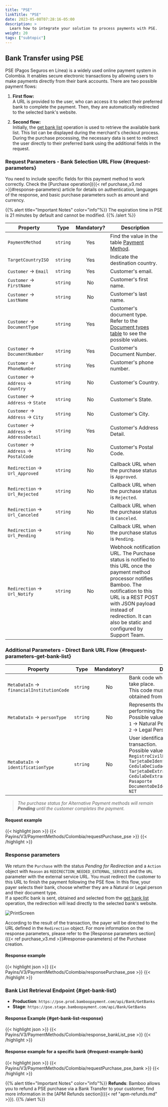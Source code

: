 ```yaml
---
title: "PSE"
linkTitle: "PSE"
date: 2023-05-08T07:28:16-05:00
description: >
  Learn how to integrate your solution to process payments with PSE.
weight: 20
tags: ["subtopic"]
---
```


## Bank Transfer using PSE
PSE (Pagos Seguros en Línea) is a widely used online payment system in Colombia. It enables secure electronic transactions by allowing users to make payments directly from their bank accounts.
There are two possible payment flows:

1. **First flow:**  
   A URL is provided to the user, who can access it to select their preferred bank to complete the payment. Then, they are automatically redirected to the selected bank's website.

2. **Second flow:**  
   Initially, the [get bank list](/en/docs/payment-methods/colombia/co-apm-pse.html#request-parameters-get-bank-list) operation is used to retrieve the available bank list. This list can be displayed during the merchant's checkout process. During the purchase processing, the necessary data is sent to redirect the user directly to their preferred bank using the additional fields in the request.


### Request Parameters - Bank Selection URL Flow {#request-parameters}
You need to include specific fields for this payment method to work correctly. Check the [Purchase operation]({{< ref purchase_v3.md >}}#response-parameters) article for details on authentication, languages of the response, and basic purchase parameters such as amount and currency.

{{% alert title="Important Notes" color="info"%}}
The expiration time in PSE is 21 minutes by default and cannot be modified.
{{% /alert %}}

| Property | Type | Mandatory? | Description |
|---|:-:|:-:|---|
| `PaymentMethod` | `string` | Yes | Find the value in the table [Payment Method](/en/docs/payment-methods/colombia.html#payment-methods). |
| `TargetCountryISO` | `string` | Yes | Indicate the destination country. |
| `Customer` → `Email` | `string` | Yes | Customer's email. |
| `Customer` → `FirstName` | `string` | No | Customer's first name. |
| `Customer` → `LastName` | `string` | No | Customer's last name. |
| `Customer` → `DocumentType` | `string` | Yes | Customer's document type.<br>Refer to the [Document types table](/en/docs/payment-methods/colombia.html#document-types) to see the possible values. |
| `Customer` → `DocumentNumber` | `string` | Yes | Customer's Document Number. |
| `Customer` → `PhoneNumber` | `string` | Yes | Customer's phone number. |
| `Customer` → `Address` → `Country` | `string` | No | Customer's Country. |
| `Customer` → `Address` → `State` | `string` | No | Customer's State. |
| `Customer` → `Address` → `City` | `string` | No | Customer's City. |
| `Customer` → `Address` → `AddressDetail` | `string` | Yes | Customer's Address Detail. |
| `Customer` → `Address` → `PostalCode` | `string` | No | Customer's Postal Code. |
| `Redirection` → `Url_Approved` | `string` | No | Callback URL when the purchase status is `Approved`. |
| `Redirection` → `Url_Rejected` | `string` | No | Callback URL when the purchase status is `Rejected`. |
| `Redirection` → `Url_Canceled` | `string` | No | Callback URL when the purchase status is `Canceled`. |
| `Redirection` → `Url_Pending` | `string` | No | Callback URL when the purchase status is `Pending`. |
| `Redirection` → `Url_Notify` | `string` | No | Webhook notification URL. The Purchase status is notified to this URL once the payment method processor notifies Bamboo. The notification to this URL is a REST POST with JSON payload instead of redirection. It can also be static and configured by Support Team. |

### Additional Parameters - Direct Bank URL Flow {#request-parameters-get-bank-list}

| Property | Type | Mandatory? | Description |
|---|:-:|:-:|---|
| `MetaDataIn` → `financialInstitutionCode` | `string` | No | Bank code where the transaction will take place.<br> This code must be previously obtained from the [bank list endpoint](/en/docs/payment-methods/colombia/co-apm-pse.html#get-bank-list). |
| `MetaDataIn` → `personType` | `string` | No | Represents the type of person performing the transaction. <br>Possible values: <br>`1` → Natural Person (individuals).<br> `2` → Legal Person (companies). |
| `MetaDataIn` → `identificationType` | `string` | No | User identification type for the transaction. <br>Possible values: <br>`RegistroCivilDeNacimiento`<br>`TarjetaDeIdentidad`<br>`CedulaDeCiudadania`<br>`TarjetaDeExtranjeria`<br>`CedulaDeExtranjeria`<br>`Pasaporte`<br>`DocumentoDeIdentificacionExtranjero`<br>`NIT` |

> _The purchase status for Alternative Payment methods will remain **Pending** until the customer completes the payment._

#### Request example
{{< highlight json >}}
{{< Payins/V3/PaymentMethods/Colombia/requestPurchase_pse >}}
{{< /highlight >}}

### Response parameters
We return the `Purchase` with the status _Pending for Redirection_ and a `Action` object with `Reason` as `REDIRECTION_NEEDED_EXTERNAL_SERVICE` and the `URL` parameter with the external service URL. You must redirect the customer to this URL to finish the payment following the PSE flow. In this flow, your payer selects their bank, choose whether they are a Natural or Legal person and their document type.
<br> If a specific bank is sent, obtained and selected from the [get bank list](/es/docs/payment-methods/colombia/co-apm-pse.html#request-parameters-get-bank-list) operation, the redirection will lead directly to the selected bank's website.

![PrintScreen](/assets/PSE.png)

According to the result of the transaction, the payer will be directed to the URL defined in the `Redirection` object. For more information on the response parameters, please refer to the [Response parameters section]({{< ref purchase_v3.md >}}#response-parameters) of the Purchase creation.

#### Response example 
{{< highlight json >}}
{{< Payins/V3/PaymentMethods/Colombia/responsePurchase_pse >}}
{{< /highlight >}}

### Bank List Retrieval Endpoint {#get-bank-list}

* **Production**: `https://pse.prod.bamboopayment.com/api/Bank/GetBanks`
* **Stage**: `https://pse.stage.bamboopayment.com/api/Bank/GetBanks`

#### Response Example {#get-bank-list-response}
{{< highlight json >}}
{{< Payins/V3/PaymentMethods/Colombia/response_bankList_pse >}}
{{< /highlight >}}

#### Response example for a specific bank {#request-example-bank}
{{< highlight json >}}
{{< Payins/V3/PaymentMethods/Colombia/requestPurchase_pse_bank >}}
{{< /highlight >}}


{{% alert title="Important Notes" color="info"%}}
**Refunds**: Bamboo allows you to refund a PSE purchase via a Bank Transfer to your customer, find more information in the [APM Refunds section]({{< ref "apm-refunds.md" >}}).
{{% /alert %}}